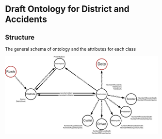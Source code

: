 # Draft Ontology for District and Accidents #

## Structure ##

The general schema of ontology and the attributes for each class 

![ontology-clip](https://github.com/marcomartini97/BTP/blob/0feaf0f3b7c7f1687cd953391539ad343eb63028/development/ontology/District-Proximity%20Area-Accident%20Ontology/img/Ontology%20Schema.png)
